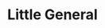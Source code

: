 ---
title: "Little General"
url: /trezevant/little-general-broad-street-north/
shop: convenience
---